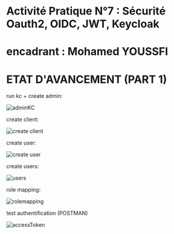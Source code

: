 # Activité Pratique N°7 : Sécurité Oauth2, OIDC, JWT, Keycloak
# encadrant : Mohamed YOUSSFI

# ETAT D'AVANCEMENT (PART 1)



run kc + create admin:

![adminKC](https://github.com/YoussefDinar/Dinar-Youssef-JEE-2/assets/94021293/f32d4216-f5fa-4822-b71d-7197f8c7da05)

create client:

![create client](https://github.com/YoussefDinar/Dinar-Youssef-JEE-2/assets/94021293/a3de3e4a-fc49-4080-8462-266af93ae6d4)

create user:

![create user](https://github.com/YoussefDinar/Dinar-Youssef-JEE-2/assets/94021293/1b55d05b-c146-4fc1-a69a-3ce0f0830e90)


create users:

![users](https://github.com/YoussefDinar/Dinar-Youssef-JEE-2/assets/94021293/221cbf78-3378-418c-ba22-de0f1f965131)


role mapping:

![rolemapping](https://github.com/YoussefDinar/Dinar-Youssef-JEE-2/assets/94021293/e396873c-df2a-4b32-8445-fcfb0d9a56d6)


test authentification (POSTMAN)

![accessToken](https://github.com/YoussefDinar/Dinar-Youssef-JEE-2/assets/94021293/707c8e35-a7fe-4969-866b-28b4b49cccee)
